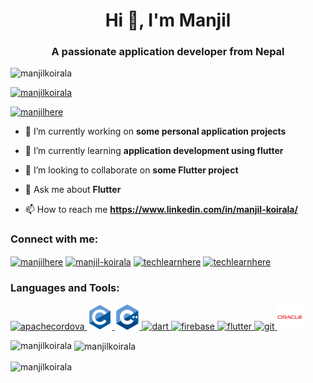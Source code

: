 <h1 align="center">Hi 👋, I'm Manjil</h1>
<h3 align="center">A passionate application developer from Nepal</h3>

<p align="left"> <img src="https://komarev.com/ghpvc/?username=manjilkoirala&label=Profile%20views&color=0e75b6&style=flat" alt="manjilkoirala" /> </p>

<p align="left"> <a href="https://github.com/ryo-ma/github-profile-trophy"><img src="https://github-profile-trophy.vercel.app/?username=manjilkoirala" alt="manjilkoirala" /></a> </p>

<p align="left"> <a href="https://twitter.com/manjilhere" target="blank"><img src="https://img.shields.io/twitter/follow/manjilhere?logo=twitter&style=for-the-badge" alt="manjilhere" /></a> </p>

- 🔭 I’m currently working on **some personal application projects**

- 🌱 I’m currently learning **application development using flutter**

- 👯 I’m looking to collaborate on **some Flutter project**

- 💬 Ask me about **Flutter**

- 📫 How to reach me **https://www.linkedin.com/in/manjil-koirala/**

<h3 align="left">Connect with me:</h3>
<p align="left">
<a href="https://twitter.com/manjilhere" target="blank"><img align="center" src="https://raw.githubusercontent.com/rahuldkjain/github-profile-readme-generator/master/src/images/icons/Social/twitter.svg" alt="manjilhere" height="30" width="40" /></a>
<a href="https://linkedin.com/in/manjil-koirala" target="blank"><img align="center" src="https://raw.githubusercontent.com/rahuldkjain/github-profile-readme-generator/master/src/images/icons/Social/linked-in-alt.svg" alt="manjil-koirala" height="30" width="40" /></a>
<a href="https://instagram.com/techlearnhere" target="blank"><img align="center" src="https://raw.githubusercontent.com/rahuldkjain/github-profile-readme-generator/master/src/images/icons/Social/instagram.svg" alt="techlearnhere" height="30" width="40" /></a>
<a href="https://www.youtube.com/c/techlearnhere" target="blank"><img align="center" src="https://raw.githubusercontent.com/rahuldkjain/github-profile-readme-generator/master/src/images/icons/Social/youtube.svg" alt="techlearnhere" height="30" width="40" /></a>
</p>

<h3 align="left">Languages and Tools:</h3>
<p align="left"> <a href="https://cordova.apache.org/" target="_blank" rel="noreferrer"> <img src="https://www.vectorlogo.zone/logos/apache_cordova/apache_cordova-icon.svg" alt="apachecordova" width="40" height="40"/> </a> <a href="https://www.cprogramming.com/" target="_blank" rel="noreferrer"> <img src="https://raw.githubusercontent.com/devicons/devicon/master/icons/c/c-original.svg" alt="c" width="40" height="40"/> </a> <a href="https://www.w3schools.com/cpp/" target="_blank" rel="noreferrer"> <img src="https://raw.githubusercontent.com/devicons/devicon/master/icons/cplusplus/cplusplus-original.svg" alt="cplusplus" width="40" height="40"/> </a> <a href="https://dart.dev" target="_blank" rel="noreferrer"> <img src="https://www.vectorlogo.zone/logos/dartlang/dartlang-icon.svg" alt="dart" width="40" height="40"/> </a> <a href="https://firebase.google.com/" target="_blank" rel="noreferrer"> <img src="https://www.vectorlogo.zone/logos/firebase/firebase-icon.svg" alt="firebase" width="40" height="40"/> </a> <a href="https://flutter.dev" target="_blank" rel="noreferrer"> <img src="https://www.vectorlogo.zone/logos/flutterio/flutterio-icon.svg" alt="flutter" width="40" height="40"/> </a> <a href="https://git-scm.com/" target="_blank" rel="noreferrer"> <img src="https://www.vectorlogo.zone/logos/git-scm/git-scm-icon.svg" alt="git" width="40" height="40"/> </a> <a href="https://www.oracle.com/" target="_blank" rel="noreferrer"> <img src="https://raw.githubusercontent.com/devicons/devicon/master/icons/oracle/oracle-original.svg" alt="oracle" width="40" height="40"/> </a> </p>

<p><img align="left" src="https://github-readme-stats.vercel.app/api/top-langs?username=manjilkoirala&show_icons=true&locale=en&layout=compact" alt="manjilkoirala" /></p>

<p>&nbsp;<img align="center" src="https://github-readme-stats.vercel.app/api?username=manjilkoirala&show_icons=true&locale=en" alt="manjilkoirala" /></p>

<p><img align="center" src="https://github-readme-streak-stats.herokuapp.com/?user=manjilkoirala&" alt="manjilkoirala" /></p>
